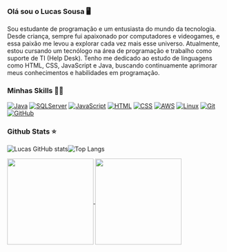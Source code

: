### Olá sou o Lucas Sousa 🖥️

Sou estudante de programação e um entusiasta do mundo da tecnologia. Desde criança, sempre fui apaixonado por computadores e videogames, e essa paixão me levou a explorar cada vez mais esse universo. Atualmente, estou cursando um tecnólogo na área de programação e trabalho como suporte de TI (Help Desk). Tenho me dedicado ao estudo de linguagens como HTML, CSS, JavaScript e Java, buscando continuamente aprimorar meus conhecimentos e habilidades em programação.

### Minhas Skills 🚀🚀
[![Java](https://badgen.net/badge/color/Java/red?label=)]()
[![SQLServer](https://badgen.net/badge/color/MS%20SQL%20Server/yellow?label=)]()
[![JavaScript](https://img.shields.io/badge/JavaScript-F7DF1E?style=for-the-badge&logo=javascript&logoColor=black)]()
[![HTML](https://img.shields.io/badge/HTML5-E34F26?style=for-the-badge&logo=html5&logoColor=white)]()
[![CSS](https://img.shields.io/badge/CSS3-1572B6?style=for-the-badge&logo=css3&logoColor=white)]()
[![AWS](https://img.shields.io/badge/Amazon_AWS-232F3E?style=for-the-badge&logo=amazon-aws&logoColor=white)]()
[![Linux](https://img.shields.io/badge/Linux-FCC624?style=for-the-badge&logo=linux&logoColor=black)]()
[![Git](https://img.shields.io/badge/GIT-E44C30?style=for-the-badge&logo=git&logoColor=white)]()
[![GitHub](https://img.shields.io/badge/GitHub-100000?style=for-the-badge&logo=github&logoColor=white)]()

### Github Stats ⭐
![Lucas GitHub stats](https://github-readme-stats.vercel.app/api?username=Lucas-sousa-rocha&show_icons=true&theme=radical)![Top Langs](https://github-readme-stats.vercel.app/api/top-langs/?username=Lucas-sousa-rocha&layout=compact)

<a href="https://github.com/anuraghazra/github-readme-stats">
  <img height=200 align="center" src="https://github-readme-stats.vercel.app/api?username=Lucas-sousa-rocha&icons=true&theme=radical" />
</a>
<a href="https://github.com/anuraghazra/convoychat">
  <img height=200 align="center" src="https://github-readme-stats.vercel.app/api/top-langs?username=Lucas-sousa-rocha&layout=compact&langs_count=8&card_width=320&icons=true&theme=radical" />
</a>


